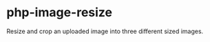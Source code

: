 php-image-resize
================

Resize and crop an uploaded image into three different sized images.
